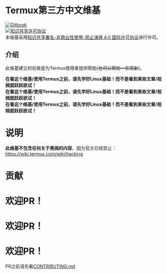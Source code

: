 # Termux第三方中文维基
[![Gitbook](https://github.com/TermuxCHN/wiki/actions/workflows/build.yml/badge.svg)](https://github.com/TermuxCHN/wiki/actions/workflows/build.yml)  
<a rel="license" href="http://creativecommons.org/licenses/by-nc-nd/4.0/"><img alt="知识共享许可协议" style="border-width:0" src="https://i.creativecommons.org/l/by-nc-nd/4.0/88x31.png" /></a><br />本维基采用<a rel="license" href="http://creativecommons.org/licenses/by-nc-nd/4.0/">知识共享署名-非商业性使用-禁止演绎 4.0 国际许可协议</a>进行许可。
## 介绍

此维基建立的初衷是为Termux使用者提供帮助(~~也可以帮助一些萌新~~)。  


**在看这个维基/使用Termux之前，请先学好Linux基础！而不是看到某些文章/视频就跃跃欲试！**  
**在看这个维基/使用Termux之前，请先学好Linux基础！而不是看到某些文章/视频就跃跃欲试！**  
**在看这个维基/使用Termux之前，请先学好Linux基础！而不是看到某些文章/视频就跃跃欲试！**  

# 说明

**此维基不包含任何关于黑阔的内容**，因为官方已经禁止：https://wiki.termux.com/wiki/hacking

# 贡献

<h1>欢迎PR！</h1>  
<h1>欢迎PR！</h1>  
<h1>欢迎PR！</h1>  

PR之前请先看[CONTRIBUTING.md](./CONTRIBUTING.md)
